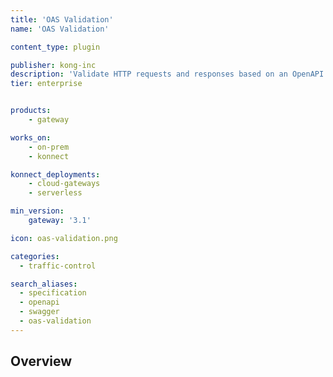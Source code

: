 ```yaml
---
title: 'OAS Validation'
name: 'OAS Validation'

content_type: plugin

publisher: kong-inc
description: 'Validate HTTP requests and responses based on an OpenAPI 3.0 or Swagger API Specification'
tier: enterprise


products:
    - gateway

works_on:
    - on-prem
    - konnect

konnect_deployments:
    - cloud-gateways
    - serverless

min_version:
    gateway: '3.1'

icon: oas-validation.png

categories:
  - traffic-control

search_aliases:
  - specification
  - openapi
  - swagger
  - oas-validation
---
```


## Overview
